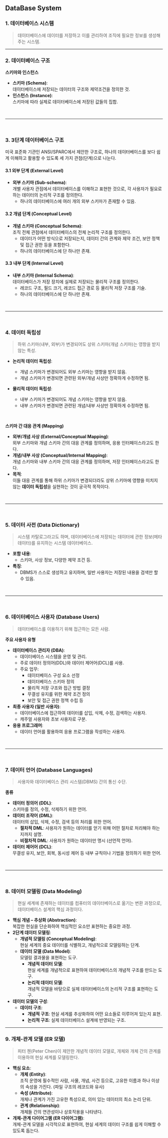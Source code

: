 ## DataBase System


### 1. 데이터베이스 시스템
  > 데이터베이스에 데이터를 저장하고 이를 관리하여 조직에 필요한 정보를 생성해 주는 시스템.

---

### 2. 데이터베이스 구조
**스키마와 인스턴스**
- **스키마 (Schema)**:  
  데이터베이스에 저장되는 데이터의 구조와 제약조건을 정의한 것.
- **인스턴스 (Instance)**:  
  스키마에 따라 실제로 데이터베이스에 저장된 값들의 집합.

<br>
<hr>
<br>

### 3. 3단계 데이터베이스 구조
미국 표준화 기관인 ANSI/SPARC에서 제안한 구조로, 하나의 데이터베이스를 보다 쉽게 이해하고 활용할 수 있도록 세 가지 관점(단계)으로 나눈다.

#### 3.1 외부 단계 (External Level)
- **외부 스키마 (Sub-schema)**:  
  개별 사용자 관점에서 데이터베이스를 이해하고 표현한 것으로, 각 사용자가 필요로 하는 데이터의 논리적 구조를 정의한다.  
  - 하나의 데이터베이스에 여러 개의 외부 스키마가 존재할 수 있음.

#### 3.2 개념 단계 (Conceptual Level)
- **개념 스키마 (Conceptual Schema)**:  
  조직 전체 관점에서 데이터베이스의 전체 논리적 구조를 정의한다.  
  - 데이터가 어떤 방식으로 저장되는지, 데이터 간의 관계와 제약 조건, 보안 정책 및 접근 권한 등을 포함한다.
  - 하나의 데이터베이스에 단 하나만 존재.

#### 3.3 내부 단계 (Internal Level)
- **내부 스키마 (Internal Schema)**:  
  데이터베이스가 저장 장치에 실제로 저장되는 물리적 구조를 정의한다.
  - 레코드 구조, 필드 크기, 레코드 접근 경로 등 물리적 저장 구조를 기술.
  - 하나의 데이터베이스에 단 하나만 존재.

<br>
<hr>
<br>

### 4. 데이터 독립성
  
  > 하위 스키마(내부, 외부)가 변경되어도 상위 스키마(개념 스키마)는 영향을 받지 않는 특성.
  
- **논리적 데이터 독립성**:
  - 개념 스키마가 변경되어도 외부 스키마는 영향을 받지 않음.
  - 개념 스키마가 변경되면 관련된 외부/개념 사상만 정확하게 수정하면 됨.
  
- **물리적 데이터 독립성**:
  - 내부 스키마가 변경되어도 개념 스키마는 영향을 받지 않음.
  - 내부 스키마가 변경되면 관련된 개념/내부 사상만 정확하게 수정하면 됨.

<br>

**스키마 간 대응 관계 (Mapping)**
- **외부/개념 사상 (External/Conceptual Mapping)**:  
  외부 스키마와 개념 스키마 간의 대응 관계를 정의하며, 응용 인터페이스라고도 한다.
- **개념/내부 사상 (Conceptual/Internal Mapping)**:  
  개념 스키마와 내부 스키마 간의 대응 관계를 정의하며, 저장 인터페이스라고도 한다.
- **목적**:  
  이들 대응 관계를 통해 하위 스키마가 변경되더라도 상위 스키마에 영향을 미치지 않는 **데이터 독립성**을 실현하는 것이 궁극적 목적이다.

<br>
<hr>
<br>

### 5. 데이터 사전 (Data Dictionary) 
  
> 시스템 카탈로그라고도 하며, 데이터베이스에 저장되는 데이터에 관한 정보(메타데이터)를 유지하는 시스템 데이터베이스.
- **포함 내용**:
  - 스키마, 사상 정보, 다양한 제약 조건 등.
- **특징**:
  - DBMS가 스스로 생성하고 유지하며, 일반 사용자는 저장된 내용을 검색만 할 수 있음.

<br>
<hr>
<br>

### 6. 데이터베이스 사용자 (Database Users) 
  > 데이터베이스를 이용하기 위해 접근하는 모든 사람.


**주요 사용자 유형**

  - **데이터베이스 관리자 (DBA)**:
    - 데이터베이스 시스템을 운영 및 관리.
    - 주로 데이터 정의어(DDL)와 데이터 제어어(DCL)를 사용.
    - 주요 업무:
      - 데이터베이스 구성 요소 선정
      - 데이터베이스 스키마 정의
      - 물리적 저장 구조와 접근 방법 결정
      - 무결성 유지를 위한 제약 조건 정의
      - 보안 및 접근 권한 정책 수립 등
  - **최종 사용자 (일반 사용자)**:
    - 데이터베이스에 접근하여 데이터를 삽입, 삭제, 수정, 검색하는 사용자.
    - 캐주얼 사용자와 초보 사용자로 구분.
  - **응용 프로그래머**:
    - 데이터 언어를 활용하여 응용 프로그램을 작성하는 사용자.

<br>
<hr>
<br>

### 7. 데이터 언어 (Database Languages)

  > 사용자와 데이터베이스 관리 시스템(DBMS) 간의 통신 수단.

**종류**

  - **데이터 정의어 (DDL)**:  
    스키마를 정의, 수정, 삭제하기 위한 언어.
  - **데이터 조작어 (DML)**:  
    데이터의 삽입, 삭제, 수정, 검색 등의 처리를 위한 언어.
    - **절차적 DML**: 사용자가 원하는 데이터를 얻기 위해 어떤 절차로 처리해야 하는지까지 설명.
    - **비절차적 DML**: 사용자가 원하는 데이터만 명시 (선언적 언어).
  - **데이터 제어어 (DCL)**:  
    무결성 유지, 보안, 회복, 동시성 제어 등 내부 규칙이나 기법을 정의하기 위한 언어.

<br>
<hr>
<br>

### 8. 데이터 모델링 (Data Modeling)

  > 현실 세계에 존재하는 데이터를 컴퓨터의 데이터베이스로 옮기는 변환 과정으로, 데이터베이스 설계의 핵심 과정이다.
- **핵심 개념 – 추상화 (Abstraction)**:  
  복잡한 현실을 단순화하여 핵심적인 요소만 표현하는 중요한 과정.
- **2단계 데이터 모델링**:
  - **개념적 모델링 (Conceptual Modeling)**:  
    현실 세계의 중요 데이터를 식별하고, 개념적으로 모델링하는 단계.
  - **데이터 모델 (Data Model)**:  
    모델링 결과물을 표현하는 도구.
    - **개념적 데이터 모델**:  
      현실 세계를 개념적으로 표현하여 데이터베이스의 개념적 구조를 만드는 도구.
    - **논리적 데이터 모델**:  
      개념적 모델을 바탕으로 실제 데이터베이스의 논리적 구조를 표현하는 도구.
- **데이터 모델의 구성**:
  - **데이터 구조**:  
    - **개념적 구조**: 현실 세계를 추상화하여 어떤 요소들로 이루어져 있는지 표현.
    - **논리적 구조**: 실제 데이터베이스 설계에 반영되는 구조.

---

### 9. 개체-관계 모델 (ER 모델)
  > 피터 첸(Peter Chen)이 제안한 개념적 데이터 모델로, 개체와 개체 간의 관계를 이용하여 현실 세계를 모델링한다.
- **핵심 요소**:
  - **개체 (Entity)**:  
    조직 운영에 필수적인 사람, 사물, 개념, 사건 등으로, 고유한 이름과 하나 이상의 속성을 가진다. (파일 구조의 레코드와 유사)
  - **속성 (Attribute)**:  
    개체나 관계가 가진 고유한 특성으로, 의미 있는 데이터의 최소 논리 단위.
  - **관계 (Relationship)**:  
    개체들 간의 연관성이나 상호작용을 나타낸다.
- **개체-관계 다이어그램 (ER 다이어그램)**:  
  개체-관계 모델을 시각적으로 표현하여, 현실 세계의 데이터 구조를 쉽게 이해할 수 있도록 돕는다.
